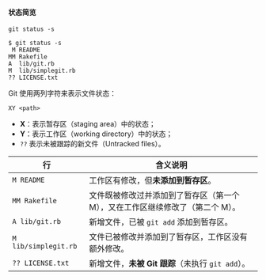 #### 状态简览
```console
git status -s
```

```console
$ git status -s
 M README
MM Rakefile
A  lib/git.rb
M  lib/simplegit.rb
?? LICENSE.txt
```
Git 使用两列字符来表示文件状态：
```
XY <path>
```
- **X**：表示暂存区（staging area）中的状态；
- **Y**：表示工作区（working directory）中的状态；
- `??` 表示未被跟踪的新文件（Untracked files）。

|行|含义说明|
|---|---|
|`M README`|工作区有修改，但**未添加到暂存区**。|
|`MM Rakefile`|文件既被修改过并添加到了暂存区（第一个 M），又在工作区继续修改了（第二个 M）。|
|`A lib/git.rb`|新增文件，已被 `git add` 添加到暂存区。|
|`M lib/simplegit.rb`|文件已被修改并添加到了暂存区，工作区没有额外修改。|
|`?? LICENSE.txt`|新增文件，**未被 Git 跟踪**（未执行 `git add`）。|

